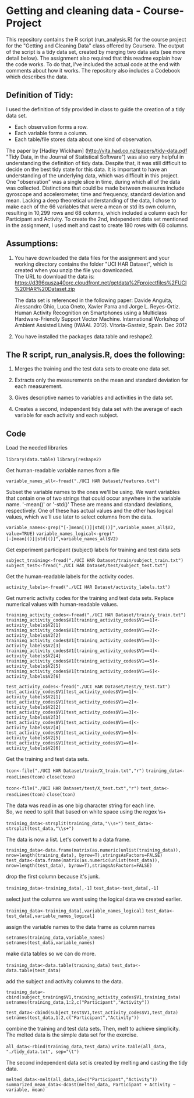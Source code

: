 Getting and cleaning data - Course-Project
=================================
This repository contains the R script (run_analysis.R) for the course project for the "Getting and Cleaning Data" class offered by Coursera. The output of the script is a tidy data set, created by merging two data sets (see more detail below). The assignment also required that this readme explain how the code works.  To do that, I've included the actual code at the end with comments about how it works.  The repository also includes a Codebook which describes the data.

Definition of Tidy:
-------------------
I used the definition of tidy provided in class to guide the creation of a tidy data set.
* Each observation forms a row.
* Each variable forms a column.
* Each table/file stores data about one kind of observation.

The paper by [Hadley Wickham] (http://vita.had.co.nz/papers/tidy-data.pdf "Tidy Data, in the Journal of Statistical Software") was also very helpful in understanding the definition of tidy data.  Despite that, it was still difficult to
decide on the best tidy state for this data.  It is important to have an understanding of the underlying data, which was difficult in this project.  One "observation" was a single slice in time, during which all of the data was collected. Distinctions that could be made between measures include gyroscope and accelerometer, time and frequency, standard deviation and mean.  Lacking a deep theoretical understanding of the data, I chose to make each of the 66 variables that were a mean or std its own column, resulting in 10,299 rows and 68 columns, which included a column each for Participant and Activity.  To create the 2nd, independent data set mentioned in the assignment, I used melt and cast to create 180 rows with 68 columns.

Assumptions:
-------------
1) You have downloaded the data files for the assignment
   and your working directory contains the folder "UCI HAR Dataset", 
   which is created when you unzip the file you downloaded.  
   The URL to download the data is: 
   https://d396qusza40orc.cloudfront.net/getdata%2Fprojectfiles%2FUCI%20HAR%20Dataset.zip
   
   The data set is referenced in the following paper:
   Davide Anguita, Alessandro Ghio, Luca Oneto, Xavier Parra and Jorge L. Reyes-Ortiz. Human Activity Recognition on         Smartphones using a Multiclass Hardware-Friendly Support Vector Machine. International Workshop of Ambient Assisted Living (IWAAL 2012). Vitoria-Gasteiz, Spain. Dec 2012
   
2) You have installed the packages data.table and reshape2.

The R script, run_analysis.R, does the following:
-------------------------------------------------

1) Merges the training and the test data sets to create one data set.

2) Extracts only the measurements on the mean and standard deviation for each measurement.

3) Gives descriptive names to variables and activities in the data set.

4) Creates a second, independent tidy data set with the average of each variable 
   for each activity and each subject.

Code
--------
Load the needed libraries 

`library(data.table)` 
`library(reshape2)`

Get human-readable variable names from a file

`variable_names_all<-fread("./UCI HAR Dataset/features.txt")`

Subset the variable names to the ones we'll be using.
We want variables that contain one of two strings that could occur anywhere in the variable name.
 '-mean()' or '-std()' 
These are means and standard deviations, respectively.
One of these has actual values and the other has logical values, which we'll use later
to select columns from the data.

`variable_names<-grep("[-]mean[()]|std[()]",variable_names_all$V2, value=TRUE)`
`variable_names_logical<-grep("[-]mean[()]|std[()]",variable_names_all$V2)`

Get experiment participant (subject) labels for training and test data sets

`subject_training<-fread("./UCI HAR Dataset/train/subject_train.txt")`
`subject_test<-fread("./UCI HAR Dataset/test/subject_test.txt")`

Get the human-readable labels for the activity codes.

`activity_labels<-fread("./UCI HAR Dataset/activity_labels.txt")`

Get numeric activity codes for the training and test data sets.
Replace numerical values with human-readable values.

`training_activity_codes<-fread("./UCI HAR Dataset/train/y_train.txt")`
`training_activity_codes$V1[training_activity_codes$V1==1]<-activity_labels$V2[1]`
`training_activity_codes$V1[training_activity_codes$V1==2]<-activity_labels$V2[2]`
`training_activity_codes$V1[training_activity_codes$V1==3]<-activity_labels$V2[3]`
`training_activity_codes$V1[training_activity_codes$V1==4]<-activity_labels$V2[4]`
`training_activity_codes$V1[training_activity_codes$V1==5]<-activity_labels$V2[5]`
`training_activity_codes$V1[training_activity_codes$V1==6]<-activity_labels$V2[6]`

`test_activity_codes<-fread("./UCI HAR Dataset/test/y_test.txt")`
`test_activity_codes$V1[test_activity_codes$V1==1]<-activity_labels$V2[1]`
`test_activity_codes$V1[test_activity_codes$V1==2]<-activity_labels$V2[2]`
`test_activity_codes$V1[test_activity_codes$V1==3]<-activity_labels$V2[3]`
`test_activity_codes$V1[test_activity_codes$V1==4]<-activity_labels$V2[4]`
`test_activity_codes$V1[test_activity_codes$V1==5]<-activity_labels$V2[5]`
`test_activity_codes$V1[test_activity_codes$V1==6]<-activity_labels$V2[6]`

Get the training and test data sets.

`tcon<-file("./UCI HAR Dataset/train/X_train.txt","r")`
`training_data<-readLines(tcon)`
`close(tcon)`

`tcon<-file("./UCI HAR Dataset/test/X_test.txt","r")`
`test_data<-readLines(tcon)`
`close(tcon)`

The data was read in as one big character string for each line.  
So, we need to split that based on white space using the regex \\s+

`training_data<-strsplit(training_data,"\\s+")`
`test_data<-strsplit(test_data,"\\s+")`

The data is now a list.  Let's convert to a data frame.

`training_data<-data.frame(matrix(as.numeric(unlist(training_data)), nrow=length(training_data), byrow=T),stringsAsFactors=FALSE)`
`test_data<-data.frame(matrix(as.numeric(unlist(test_data)), nrow=length(test_data), byrow=T),stringsAsFactors=FALSE)`

drop the first column because it's junk.

`training_data<-training_data[,-1]`
`test_data<-test_data[,-1]`

select just the columns we want using the logical data we created earlier.

`training_data<-training_data[,variable_names_logical]`
`test_data<-test_data[,variable_names_logical]`

assign the variable names to the data frame as column names

`setnames(training_data,variable_names)`
`setnames(test_data,variable_names)`

make data tables so we can do more.

`training_data<-data.table(training_data)`
`test_data<-data.table(test_data)`

add the subject and activity columns to the data.

`training_data<-cbind(subject_training$V1,training_activity_codes$V1,training_data)`
`setnames(training_data,1:2,c("Participant","Activity"))`

`test_data<-cbind(subject_test$V1,test_activity_codes$V1,test_data)`
`setnames(test_data,1:2,c("Participant","Activity"))`

combine the training and test data sets. Then, melt to achieve simplicity.
The melted data is the simple data set for the exercise.

`all_data<-rbind(training_data,test_data)`
`write.table(all_data, "./tidy_data.txt", sep="\t")`

The second independent data set is created by melting and casting the tidy data.

`melted_data<-melt(all_data,id=c("Participant","Activity"))`
`summarized_mean_data<-dcast(melted_data, Participant + Activity ~ variable, mean)`
